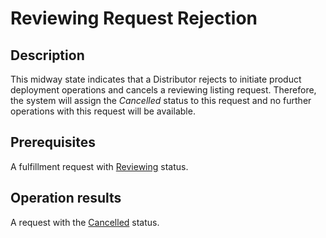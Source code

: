 # Reviewing Request Rejection
## Description
This midway state indicates that a Distributor rejects to initiate product deployment operations and cancels a reviewing listing request. Therefore, the system will assign the *Cancelled* status to this request and no further operations with this request will be available.
## Prerequisites
A fulfillment request with [Reviewing](s-b-reviewing.html) status.
## Operation results
A request with the [Cancelled](s-e-cancelled.html) status.